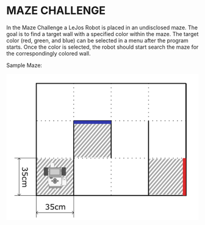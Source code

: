 # MAZE CHALLENGE

In the Maze Challenge a LeJos Robot is placed in an undisclosed maze. The goal is to find a target wall
with a specified color within the maze. The target color (red, green, and blue) can be selected in a menu after the program starts.
Once the color is selected, the robot should start search the maze for the correspondingly colored wall.

Sample Maze:

![Maze Example](maze_example.png "Maze")